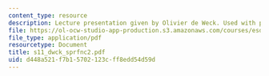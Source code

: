 ```yaml
---
content_type: resource
description: Lecture presentation given by Olivier de Weck. Used with permission.
file: https://ol-ocw-studio-app-production.s3.amazonaws.com/courses/esd-33-systems-engineering-summer-2004/d448a521f7b15702123cff8edd54d59d_s11_dwck_sprfnc2.pdf
file_type: application/pdf
resourcetype: Document
title: s11_dwck_sprfnc2.pdf
uid: d448a521-f7b1-5702-123c-ff8edd54d59d
---
```

